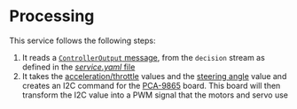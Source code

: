 # Processing

This service follows the following steps:

1. It reads a [`ControllerOutput` message](https://github.com/VU-ASE/rovercom/blob/c1d6569558e26d323fecc17d01117dbd089609cc/definitions/outputs/controller.proto#L12), from the `decision` stream as defined in the [*service.yaml* file](https://github.com/VU-ASE/actuator/blob/7492c12e3f4187609f25779549434fa4d05a8115/service.yaml#L14)
2. It takes the [acceleration/throttle](https://github.com/VU-ASE/rovercom/blob/c1d6569558e26d323fecc17d01117dbd089609cc/definitions/outputs/controller.proto#L16) values and the [steering angle](https://github.com/VU-ASE/rovercom/blob/c1d6569558e26d323fecc17d01117dbd089609cc/definitions/outputs/controller.proto#L14C5-L14C29) value and creates an I2C command for the [PCA-9865](https://ase.vu.nl/docs/framework/hardware/Components/carrier-board#wiring-connections) board. This board will then transform the I2C value into a PWM signal that the motors and servo use